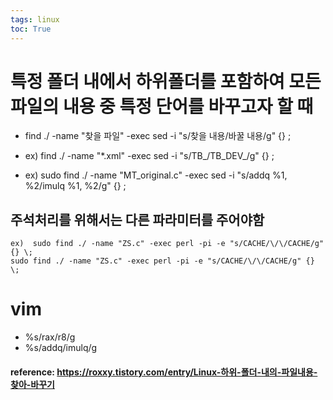 ```yaml
---
tags: linux
toc: True
---
```

# 특정 폴더 내에서 하위폴더를 포함하여 모든 파일의 내용 중 특정 단어를 바꾸고자 할 때
* find ./ -name "찾을 파일" -exec sed -i "s/찾을 내용/바꿀 내용/g" {} \;

* ex)  find ./ -name "*.xml" -exec sed -i "s/TB_/TB_DEV_/g" {} \;

* ex)  sudo find ./ -name "MT_original.c" -exec sed -i "s/addq %1, %2/imulq %1, %2/g" {} \;

## 주석처리를 위해서는 다른 파라미터를 주어야함
```
ex)  sudo find ./ -name "ZS.c" -exec perl -pi -e "s/CACHE/\/\/CACHE/g" {} \;
sudo find ./ -name "ZS.c" -exec perl -pi -e "s/CACHE/\/\/CACHE/g" {} \;
```
# vim 

* %s/rax/r8/g
* %s/addq/imulq/g



#### reference: https://roxxy.tistory.com/entry/Linux-하위-폴더-내의-파일내용-찾아-바꾸기
